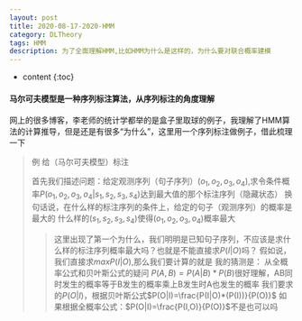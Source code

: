 ```yaml
---
layout: post
title: 2020-08-17-2020-HMM
category: DLTheory
tags: HMM
description: 为了全面理解HMM,比如HMM为什么是这样的，为什么要对联合概率建模
---
```


* content
{:toc}


#### 马尔可夫模型是一种序列标注算法，从序列标注的角度理解
网上的很多博客，李老师的统计学都举的是盒子里取球的例子，我理解了HMM算法的计算推导，但是还是有很多“为什么”，这里用一个序列标注做例子，借此梳理一下
> 例
> 给（马尔可夫模型）标注
>
> 首先我们描述问题：给定观测序列（句子序列）$(o_1,o_2,o_3,o_4)$,求令条件概率$P(o_1,o_2,o_3,o_4|s_1,s_2,s_3,s_4)$达到最大值的那个标注序列（隐藏状态）
> 换句话说，在什么样的标注序列的条件上，给定的句子（观测序列）的概率是最大的
> 什么样的$(s_1,s_2,s_3,s_4)$使得$(o_1,o_2,o_3,o_4)$概率最大
>> 这里出现了第一个为什么，我们明明是已知句子序列，不应该是求什么样的标注序列概率最大吗？也就是不能直接求$P(I|O)$吗？
>> 假如说，我们直接求$max P(I|O)$,那么我们要计算的就是
>> 我的猜测是：
>> 从全概率公式和贝叶斯公式的疑问
>> $P(A,B)=P(A|B)*P(B)$很好理解，AB同时发生的概率等于B发生的概率乘上B发生时A也发生的概率
>> 我们要求的$P(O|I)$，根据贝叶斯公式$P(O|I)=\frac{P(I|O)*(P(I))}{P(O)}$
>> 如果根据全概率公式：$P(O|I)=\frac{P(I,O)}{P(O)}$不是也可以吗
